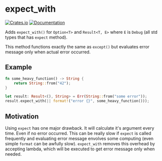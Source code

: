 # expect_with
[![Crates.io](https://img.shields.io/crates/v/expect-with.svg)](https://crates.io/crates/expect_with) [![Documentation](https://docs.rs/expect_with/badge.svg)](https://docs.rs/expect_with/)

Adds `expect_with()` for `Option<T>` and `Result<T, E>` where `E` is `Debug` (all std types that has `expect` method).

This method functions exactly the same as `except()` but evaluates error message only when actual error occurred.

## Example

```rust
fn some_heavy_function() -> String {
    return String::from("42");
}

let result: Result<(), String> = Err(String::from("some error"));
result.expect_with(|| format!("error {}", some_heavy_function()));
```

## Motivation

Using `expect` has one major drawback. It will calculate it's argument every time. Even if no error occurred. This can be really slow if `expect` is called frequently and evaluating error message envolves some computing (even simple `format` can be awfully slow). `expect_with` removes this overhead by accepting lambda, which will be executed to get error message only when needed.
